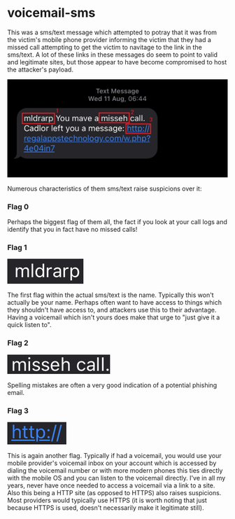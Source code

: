 # voicemail-sms

This was a sms/text message which attempted to potray that it was from the victim's mobile phone provider informing the victim that they had a missed call attempting to get the victim to navitage to the link in the sms/text. A lot of these links in these messages do seem to point to valid and legitimate sites, but those appear to have become compromised to host the attacker's payload.

![Screenshot of sms/text](https://github.com/SeanWrightSec/phishing-examples/blob/main/voicemail-sms/IMG_2088.jpeg)

Numerous characteristics of them sms/text raise suspicions over it:

### Flag 0

Perhaps the biggest flag of them all, the fact if you look at your call logs and identify that you in fact have no missed calls!

### Flag 1

![Flag 1](https://github.com/SeanWrightSec/phishing-examples/blob/main/voicemail-sms/flag-1.png)

The first flag within the actual sms/text is the name. Typically this won't actually be your name. Perhaps often want to have access to things which they shouldn't have access to, and attackers use this to their advantage. Having a voicemail which isn't yours does make that urge to "just give it a quick listen to".

### Flag 2

![Flag 2](https://github.com/SeanWrightSec/phishing-examples/blob/main/voicemail-sms/flag-2.png)

Spelling mistakes are often a very good indication of a potential phishing email.

### Flag 3

![Flag 3](https://github.com/SeanWrightSec/phishing-examples/blob/main/voicemail-sms/flag-3.png)

This is again another flag. Typically if had a voicemail, you would use your mobile provider's voicemail inbox on your account which is accessed by dialing the voicemail number or with more modern phones this ties directly with the mobile OS and you can listen to the voicemail directly. I've in all my years, never have once needed to access a voicemail via a link to a site. Also this being a HTTP site (as opposed to HTTPS) also raises suspicions. Most providers would typically use HTTPS (it is worth noting that just because HTTPS is used, doesn't necessarily make it legitimate still).
